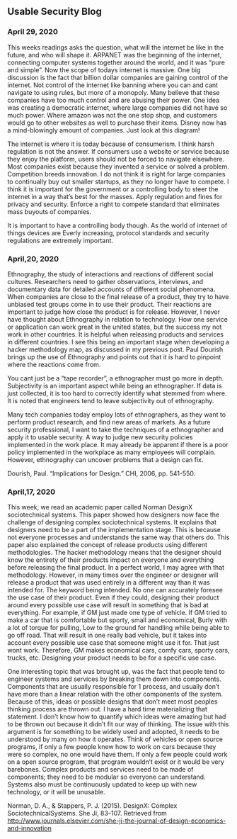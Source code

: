 ## Usable Security Blog
### April 29, 2020
This weeks readings asks the question, what will the internet be like in the future, and who will shape it. ARPANET was the beginning of the internet, connecting computer systems together around the world, and it was “pure and simple”. Now the scope of todays internet is massive. One big discussion is the fact that billion dollar companies are gaining control of the internet. Not control of the internet like banning where you can and cant navigate to using rules, but more of a monopoly. Many believe that these companies have too much control and are abusing their power. One idea was creating a democratic internet, where large companies did not have so much power. Where amazon was not the one stop shop, and customers would go to other websites as well to purchase their items. Disney now has a mind-blowingly amount of companies. Just look at this diagram!

The internet is where it is today because of consumerism. I think harsh regulation is not the answer. If consumers use a website or service because they enjoy the platform, users should not be forced to navigate elsewhere. Most companies exist because they invented a service or solved a problem. Competition breeds innovation. I do not think it is right for large companies to continually buy out smaller startups, as they no longer have to compete. I think it is important for the government or a controlling body to steer the internet in a way that’s best for the masses. Apply regulation and fines for privacy and security. Enforce a right to compete standard that eliminates mass buyouts of companies. 

It is important to have a controlling body though. As the world of internet of things devices are Everly increasing, protocol standards and security regulations are extremely important. 

### April,20, 2020
Ethnography, the study of interactions and reactions of different social cultures. Researchers need to gather observations, interviews, and documentary data for detailed accounts of different social phenomena. When companies are close to the final release of a product, they try to have unbiased test groups come in to use their product. Their reactions are important to judge how close the product is for release. However, I never have thought about Ethnography in relation to technology. How one service or application can work great in the united states, but the success my not work in other countries. It is helpful when releasing products and services in different countries. I see this being an important stage when developing a hacker methodology map, as discussed in my previous post. Paul Dourish brings up the use of Ethnography and points out that it is hard to pinpoint where the reactions come from. 

You cant just be a “tape recorder”, a ethnographer must go more in depth. Subjectivity is an important aspect while being an ethnographer. If data is just collected, it is too hard to correctly identify what stemmed from where. It is noted that engineers tend to leave subjectivity out of ethnography.  

Many tech companies today employ lots of ethnographers, as they want to perform product research, and find new areas of markets. As a future security professional, I want to take the techniques of a ethnographer and apply it to usable security. A way to judge new security policies implemented in the work place. It may already be apparent if there is a poor policy implemented in the workplace as many employees will complain. However, ethnography can uncover problems that a design can fix.

Dourish, Paul. “Implications for Design.” CHI, 2006, pp. 541-550.

### April,17, 2020
This week, we read an academic paper called Norman DesignX sociotechnical systems. This paper showed how designers now face the challenge of designing complex sociotechnical systems. It explains that designers need to be a part of the implementation stage. This is because not everyone processes and understands the same way that others do. This paper also explained the concept of release products using different methodologies. The hacker methodology means that the designer should know the entirety of their products impact on everyone and everything before releasing the final product. In a perfect world, I may agree with that methodology. However, in many times over the engineer or designer will release a product that was used entirely in a different way than it was intended for. The keyword being intended. No one can accurately foresee the use case of their product. Even if they could, designing their product around every possible use case will result in something that is bad at everything. For example, if GM just made one type of vehicle. If GM tried to make a car that is comfortable but sporty, small and economical, Burly with a lot of torque for pulling, Low to the ground for handling while being able to go off road. That will result in one really bad vehicle, but it takes into account every possible use case that someone might use it for. That just wont work. Therefore, GM makes economical cars, comfy cars, sporty cars, trucks, etc. Designing your product needs to be for a specific use case. 

One interesting topic that was brought up, was the fact that people tend to engineer systems and services by breaking them down into components. Components that are usually responsible for 1 process, and usually don’t have more than a linear relation with the other components of the system. Because of this, ideas or possible designs that don’t meet most peoples thinking process are thrown out. I have a hard time materializing that statement. I don’t know how to quantify which ideas were amazing but had to be thrown out because it didn’t fit our way of thinking. The issue with this argument is for something to be widely used and adopted, it needs to be understood by many on how it operates. Think of vehicles or open source programs, if only a few people knew how to work on cars because they were so complex, no one would have them. If only a few people could work on a open source program, that program wouldn’t exist or it would be very barebones. Complex products and services need to be made of components; they need to be modular so everyone can understand. Systems also must be continuously updated to keep up with new technology, or it will be unusable. 

Norman, D. A., & Stappers, P. J. (2015). DesignX: Complex SociotechnicalSystems. She Ji, 83–107. Retrieved from http://www.journals.elsevier.com/she-ji-the-journal-of-design-economics-and-innovation

